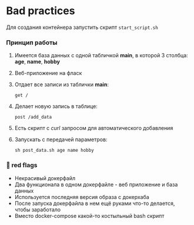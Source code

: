 # Bad practices

Для создания контейнера запустить скрипт `start_script.sh`

### Принцип работы

1. Имеется база данных с одной табличкой **main**, в которой 3 столбца: **age**, **name**, **hobby**

2. Веб-приложение на фласк

3. Отдает все записи из таблички **main**:

	`get /`

4. Делает новую запись в таблице:

	`post /add_data`

5. Есть скрипт с *curl* запросом для автоматического добавления

6. Запускать с передачей параметров:

	`sh post_data.sh age name hobby`

### 🚩 red flags
- Некрасивый докерфайл
- Два функционала в одном докерфайле - веб приложение и база данных
- Используется последняя версия образа с докерхаба
- После запуска докерфайла в нем ещё руками что-то делается, чтобы заработало
- Вместо docker-compose какой-то костыльный bash скрипт
